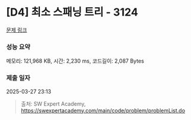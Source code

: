 # [D4] 최소 스패닝 트리 - 3124 

[문제 링크](https://swexpertacademy.com/main/code/problem/problemDetail.do?contestProbId=AV_mSnmKUckDFAWb) 

### 성능 요약

메모리: 121,968 KB, 시간: 2,230 ms, 코드길이: 2,087 Bytes

### 제출 일자

2025-03-27 23:13



> 출처: SW Expert Academy, https://swexpertacademy.com/main/code/problem/problemList.do